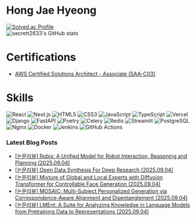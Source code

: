 # Hong Jae Hyeong

[![Solved.ac Profile](http://mazassumnida.wtf/api/v2/generate_badge?boj=secrett2633)](https://solved.ac/secrett2633/)  
![secrett2633's GitHub stats](https://github-readme-stats.vercel.app/api?username=secrett2633&show_icons=true&theme=radical)  

# Certifications
- [AWS Certified Solutions Architect - Associate (SAA-C03)](https://www.credly.com/badges/ee24ba15-e661-4741-bc4c-46bdaca76e75/public_url)

# Skills
![React](https://img.shields.io/badge/React-61DAFB.svg?&style=for-the-badge&logo=React&logoColor=white)
![Next.js](https://img.shields.io/badge/Next.js-000000.svg?&style=for-the-badge&logo=Next.js&logoColor=white)
![HTML5](https://img.shields.io/badge/HTML5-E34F26.svg?&style=for-the-badge&logo=HTML5&logoColor=white)
![CSS3](https://img.shields.io/badge/CSS3-1572B6.svg?&style=for-the-badge&logo=CSS3&logoColor=white)
![JavaScript](https://img.shields.io/badge/JavaScript-F7DF1E.svg?&style=for-the-badge&logo=JavaScript&logoColor=white)
![TypeScript](https://img.shields.io/badge/TypeScript-3178C6.svg?&style=for-the-badge&logo=TypeScript&logoColor=white)
![Vercel](https://img.shields.io/badge/Vercel-000000.svg?&style=for-the-badge&logo=Vercel&logoColor=white)  
![Django](https://img.shields.io/badge/Django-092E20.svg?&style=for-the-badge&logo=Django&logoColor=white)
![FastAPI](https://img.shields.io/badge/FastAPI-009688.svg?&style=for-the-badge&logo=FastAPI&logoColor=white)
![Poetry](https://img.shields.io/badge/Poetry-7031B9.svg?&style=for-the-badge&logo=Poetry&logoColor=white)
![Celery](https://img.shields.io/badge/Celery-378B29.svg?&style=for-the-badge&logo=Celery&logoColor=white)
![Redis](https://img.shields.io/badge/Redis-DC382D.svg?&style=for-the-badge&logo=Redis&logoColor=white)
![Streamlit](https://img.shields.io/badge/Streamlit-FF4B4B.svg?&style=for-the-badge&logo=Streamlit&logoColor=white)
![PostgreSQL](https://img.shields.io/badge/PostgreSQL-4169E1.svg?&style=for-the-badge&logo=PostgreSQL&logoColor=white)  
![Nginx](https://img.shields.io/badge/Nginx-009639.svg?&style=for-the-badge&logo=Nginx&logoColor=white)
![Docker](https://img.shields.io/badge/Docker-2496ED.svg?&style=for-the-badge&logo=Docker&logoColor=white)
![Jenkins](https://img.shields.io/badge/Jenkins-D24939.svg?&style=for-the-badge&logo=Jenkins&logoColor=white)
![GitHub Actions](https://img.shields.io/badge/GitHub%20Actions-2088FF.svg?&style=for-the-badge&logo=GitHub%20Actions&logoColor=white)

### Latest Blog Posts
- [[논문리뷰] Robix: A Unified Model for Robot Interaction, Reasoning and Planning (2025.09.04)](https://secrett2633.github.io/ai/review/2025-9-4-Robix_A_Unified_Model_for_Robot_Interaction_Reasoning_and_Planning/)
- [[논문리뷰] Open Data Synthesis For Deep Research (2025.09.04)](https://secrett2633.github.io/ai/review/2025-9-4-Open_Data_Synthesis_For_Deep_Research/)
- [[논문리뷰] Mixture of Global and Local Experts with Diffusion Transformer for Controllable Face Generation (2025.09.04)](https://secrett2633.github.io/ai/review/2025-9-4-Mixture_of_Global_and_Local_Experts_with_Diffusion_Transformer_for_Controllable_Face_Generation/)
- [[논문리뷰] MOSAIC: Multi-Subject Personalized Generation via Correspondence-Aware Alignment and Disentanglement (2025.09.04)](https://secrett2633.github.io/ai/review/2025-9-4-MOSAIC_Multi-Subject_Personalized_Generation_via_Correspondence-Aware_Alignment_and_Disentanglement/)
- [[논문리뷰] LMEnt: A Suite for Analyzing Knowledge in Language Models from Pretraining Data to Representations (2025.09.04)](https://secrett2633.github.io/ai/review/2025-9-4-LMEnt_A_Suite_for_Analyzing_Knowledge_in_Language_Models_from_Pretraining_Data_to_Representations/)
